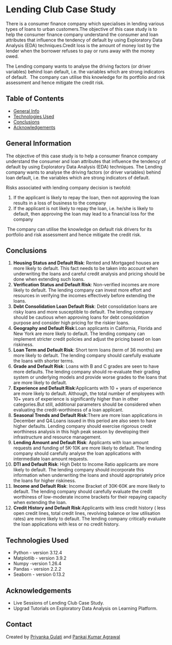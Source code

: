 # Lending Club Case Study
There is a consumer finance company which specialises in lending various types of loans to urban customers.The objective of this case study is to help the consumer finance company understand the consumer and loan attributes that influence the tendency of default by using Exploratory Data Analysis (EDA) techniques.Credit loss is the amount of money lost by the lender when the borrower refuses to pay or runs away with the money owed. 

The Lending company wants to analyse the driving factors (or driver variables) behind loan default, i.e. the variables which are strong indicators of default.  The company can utilise this knowledge for its portfolio and risk assessment and hence mitigate the credit risk. 

## Table of Contents
* [General Info](#general-information)
* [Technologies Used](#technologies-used)
* [Conclusions](#conclusions)
* [Acknowledgements](#acknowledgements)

## General Information
The objective of this case study is to help a consumer finance company understand the consumer and loan attributes that influence the tendency of default by using Exploratory Data Analysis (EDA) techniques.
The Lending company wants to analyse the driving factors (or driver variables) behind loan default, i.e. the variables which are strong indicators of default. 

Risks associated with lending company decision is twofold:
1. If the applicant is likely to repay the loan, then not approving the loan results in a loss of business to the company
2. If the applicant is not likely to repay the loan, i.e. he/she is likely to default, then approving the loan may lead to a financial loss for the company

 The company can utilise the knowledge on default risk drivers for its portfolio and risk assessment and hence mitigate the credit risk. 

## Conclusions
1. **Housing Status and Default Risk**: Rented and Mortgaged houses are more likely to default. This fact needs to be taken into account when underwriting the loans and careful credit analysis and pricing should be done when extending such loans.   
2. **Verification Status and Default Risk**: Non-verified incomes are more likely to default. The lending company can invest more effort and resources in verifying the incomes effectively before extending the loans.
3. **Debt Consolidation Loan Default Risk**: Debt consolidation loans are risky loans and more susceptible to default. The lending company should be cautious when approving loans for debt consolidation purpose and consider high pricing for the riskier loans.
4. **Geography and Default Risk**:Loan applicants in California, Florida and New York are more likely to default. The lending company can implement stricter credit policies and adjust the pricing based on loan riskiness.
5. **Loan Term and Default Risk**: Short term loans (term of 36 months) are more likely to default. The lending company should carefully evaluate the loans with shorter terms.
6. **Grade and Default Risk**: Loans with B and C grades are seen to have more defaults. The lending company should re-evaluate their grading system or underlying models and provide worse grades to the loans that are more likely to default.
7. **Experience and Default Risk**:Applicants with 10 + years of experience are more likely to default. Although, the total number of employees with 10+ years of experience is significantly higher than in other categories.But still, additional parameters should be considered when evaluating the credit-worthiness of a loan applicant.
8. **Seasonal Trends and Default Risk**:There are more loan applications in December and Q4.Loans issued in this period are also seen to have higher defaults. Lending company should exercise rigorous credit worthiness analysis in this high peak season by developing their infrastructure and resource management.
9. **Lending Amount and Default Risk**: Applicants with loan amount requests and funding of 5K-10K are more likely to default. The lending company should carefully analyse the loan applications with intermediate loan amount requests.
10. **DTI and Default Risk**: High Debt to Income Ratio applicants are more likely to default. The lending company should incorporate this information when underwriting the loans and should appropriately price the loans for higher riskiness.
11. **Income and Default Risk**: Income Bracket of 30K-60K are more likely to default. The lending company should carefully evaluate the credit worthiness of low-moderate income brackets for their repaying capacity when extending the loan.
12. **Credit History and Default Risk**:Applicants with less credit history ( less open credit lines, total credit lines, revolving balance or low utilisation rates) are more likely to default. The lending company critically evaluate the loan applications with less or no credit history.


## Technologies Used
- Python - version 3.12.4
- Matplotlib - version 3.9.2
- Numpy -version 1.26.4
- Pandas - version 2.2.2
- Seaborn - version 0.13.2

## Acknowledgements
- Live Sessions of Lending Club Case Study.
- Upgrad Tutorials on Exploratory Data Analysis on Learning Platform.

## Contact
Created by [Priyanka Gulati](https://github.com/pgulati9) and [Pankaj Kumar Agrawal](https://github.com/pankaj8blr)
